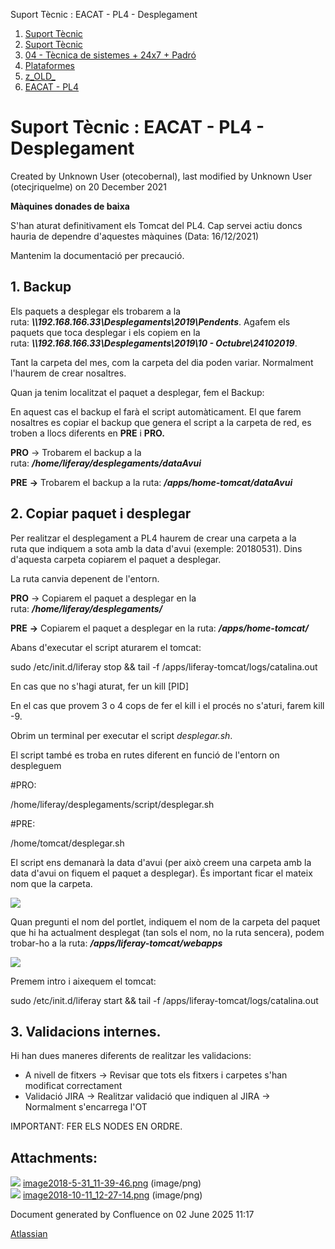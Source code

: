 Suport Tècnic : EACAT - PL4 - Desplegament  

1.  [Suport Tècnic](index.md)
2.  [Suport Tècnic](13893782.md)
3.  [04 - Tècnica de sistemes + 24x7 + Padró](26313202.md)
4.  [Plataformes](Plataformes_41520520.md)
5.  [z\_OLD\_](z_OLD__118554696.md)
6.  [EACAT - PL4](EACAT---PL4_41520625.md)

Suport Tècnic : EACAT - PL4 - Desplegament
==========================================

Created by Unknown User (otecobernal), last modified by Unknown User (otecjriquelme) on 20 December 2021

**Màquines donades de baixa**

S'han aturat definitivament els Tomcat del PL4. Cap servei actiu doncs hauria de dependre d'aquestes màquines (Data: 16/12/2021)

Mantenim la documentació per precaució.

1\. Backup
----------

Els paquets a desplegar els trobarem a la ruta: **_\\\\192.168.166.33\\Desplegaments\\2019\\Pendents_**. Agafem els paquets que toca desplegar i els copiem en la ruta: **_\\\\192.168.166.33\\Desplegaments\\2019\\10 - Octubre\\24102019_**.

Tant la carpeta del mes, com la carpeta del dia poden variar. Normalment l'haurem de crear nosaltres.

Quan ja tenim localitzat el paquet a desplegar, fem el Backup:

En aquest cas el backup el farà el script automàticament. El que farem nosaltres es copiar el backup que genera el script a la carpeta de red, es troben a llocs diferents en **PRE** i **PRO.**

**PRO** → Trobarem el backup a la ruta: **_/home/liferay/desplegaments/dataAvui_**

**PRE** **→** Trobarem el backup a la ruta: **_/apps/home-tomcat/dataAvui_**

  

2\. Copiar paquet i desplegar
-----------------------------

Per realitzar el desplegament a PL4 haurem de crear una carpeta a la ruta que indiquem a sota amb la data d'avui (exemple: 20180531). Dins d'aquesta carpeta copiarem el paquet a desplegar.

La ruta canvia depenent de l'entorn.

**PRO** → Copiarem el paquet a desplegar en la ruta: **_/home/liferay/desplegaments/_**

**PRE** **→** Copiarem el paquet a desplegar en la ruta: **_/apps/home-tomcat/_**

Abans d'executar el script aturarem el tomcat:

sudo /etc/init.d/liferay stop && tail -f /apps/liferay-tomcat/logs/catalina.out

En cas que no s'hagi aturat, fer un kill \[PID\]

En el cas que provem 3 o 4 cops de fer el kill i el procés no s'aturi, farem kill -9.

  

Obrim un terminal per executar el script _desplegar.sh_.

El script també es troba en rutes diferent en funció de l'entorn on despleguem

#PRO:

/home/liferay/desplegaments/script/desplegar.sh

#PRE:

/home/tomcat/desplegar.sh  
  
  

El script ens demanarà la data d'avui (per això creem una carpeta amb la data d'avui on fiquem el paquet a desplegar). És important ficar el mateix nom que la carpeta.

![](attachments/41520627/41522296.png)

Quan pregunti el nom del portlet, indiquem el nom de la carpeta del paquet que hi ha actualment desplegat (tan sols el nom, no la ruta sencera), podem trobar-ho a la ruta: **_/apps/liferay-tomcat/webapps_**

**_![](attachments/41520627/41522297.png)_**

Premem intro i aixequem el tomcat:

sudo /etc/init.d/liferay start && tail -f /apps/liferay-tomcat/logs/catalina.out

3\. Validacions internes.
-------------------------

Hi han dues maneres diferents de realitzar les validacions:

*   A nivell de fitxers → Revisar que tots els fitxers i carpetes s'han modificat correctament
*   Validació JIRA → Realitzar validació que indiquen al JIRA →  Normalment s'encarrega l'OT

  

IMPORTANT: FER ELS NODES EN ORDRE.

Attachments:
------------

![](images/icons/bullet_blue.gif) [image2018-5-31\_11-39-46.png](attachments/41520627/41522296.png) (image/png)  
![](images/icons/bullet_blue.gif) [image2018-10-11\_12-27-14.png](attachments/41520627/41522297.png) (image/png)  

Document generated by Confluence on 02 June 2025 11:17

[Atlassian](http://www.atlassian.com/)
